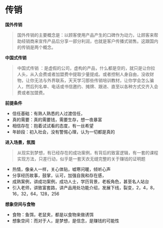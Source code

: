 # 传销

**国外传销**

> 国外传销的主要概念是：以顾客使用产品产生的口碑作为动力，让顾客来帮助经销商来宣传产品后分享一部分利润，也就是客户传播式销售。这跟国内的传销是两个概念。

**中国式传销**

> 中国式传销 ：是虚假的公司，虚构的产品，什么都是空的，就只是让你拉人头，从入会费或者加盟费中提取少量提成。或者控制人身自由，没收财物，让你无法与外界联系，天天学习那些传销培训教材，让你学会怎么骗人，然后列名单、电话或书信邀约、摊牌、跟进、直至以各种方式交齐入会费或者加盟费。

**前提条件**

* 信任基础：有熟人熟悉的人过渡信任，
* 真的需要：真的需要钱，需要生存，想一夜暴富
* 相信存在：抱着试试看的态度，有一丝希望
* 年龄段：初入社会，没有警惕心理，认为一切都是真的

**进入场景，氛围**

> 从现实到梦想，有已经存在的成功案例，有背后的致富逻辑，有一套的课程实现方法，只差行动，似乎是一套天衣无缝完整的关于赚钱的证明题

* 热情，像亲人一样，关心体贴，嘘寒问暖，倾听心声
* 分享经历故事，鼓掌，认可，加强自我和存在感，
* 成熟案例，讲成功案例，成功人士，学历背景，老板角色，甚至名人站台
* 引入老师，讲致富套路，讲产品用处功能介绍，发展下线，裂变，2，4，8，16，32，64，128，256

**想象空间与食物**

* 食物：鱼饵，老鼠夹，都是以食物来做诱饵
* 想象空间：而对于人，是梦想，是信念，是赚钱的可能性

